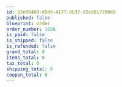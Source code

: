 ```yaml
---
id: 33e90469-d5d9-4177-8b37-85cb017390d8
published: false
blueprint: order
order_number: 1686
is_paid: false
is_shipped: false
is_refunded: false
grand_total: 0
items_total: 0
tax_total: 0
shipping_total: 0
coupon_total: 0
---
```

